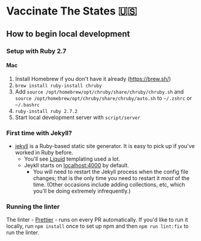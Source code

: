# Vaccinate The States 🇺🇸

## How to begin local development

### Setup with Ruby 2.7
#### Mac
1. Install Homebrew if you don't have it already (https://brew.sh/)
2. `brew install ruby-install chruby`
3. Add `source /opt/homebrew/opt/chruby/share/chruby/chruby.sh` and `source /opt/homebrew/opt/chruby/share/chruby/auto.sh` to `~/.zshrc` or `~/.bashrc`
4. `ruby-install ruby 2.7.2`
5. Start local development server with `script/server`

### First time with Jekyll?

- [jekyll](https://jekyllrb.com/) is a Ruby-based static site generator. It is easy to pick up if you've worked in Ruby before.
  - You'll see [Liquid](https://shopify.github.io/liquid/) templating used a lot.
  - Jeykll starts on [localhost:4000](http://localhost:4000/) by default.
    - You will need to restart the Jekyll process when the config file changes; that is the only time you need to restart it _most_ of the time. (Other occasions include adding collections, etc, which you'll be doing extremely infrequently.)

### Running the linter
The linter - [Prettier](https://prettier.io/) - runs on every PR automatically. If you'd like to run it locally, run `npm install` once to set up npm and then `npm run lint:fix` to run the linter. 
